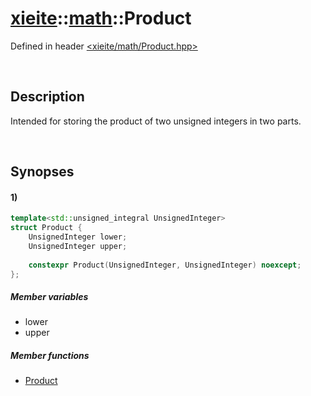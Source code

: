# [xieite](../xieite.md)\:\:[math](../math.md)\:\:Product
Defined in header [<xieite/math/Product.hpp>](../../include/xieite/math/Product.hpp)

&nbsp;

## Description
Intended for storing the product of two unsigned integers in two parts.

&nbsp;

## Synopses
#### 1)
```cpp
template<std::unsigned_integral UnsignedInteger>
struct Product {
    UnsignedInteger lower;
    UnsignedInteger upper;
        
    constexpr Product(UnsignedInteger, UnsignedInteger) noexcept;
};
```
##### Member variables
- lower
- upper
##### Member functions
- [Product](./Product/1/constructor.md)
